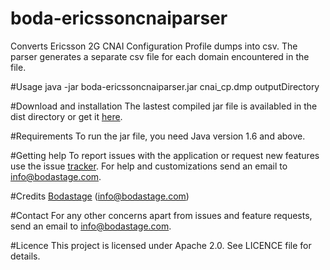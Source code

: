 # boda-ericssoncnaiparser
Converts Ericsson 2G CNAI Configuration Profile dumps  into csv. The parser generates a separate csv file for each domain encountered in the file.

#Usage
java -jar  boda-ericssoncnaiparser.jar cnai_cp.dmp outputDirectory

#Download and installation
The lastest compiled jar file is availabled in the dist directory or get it [here](https://github.com/boda-stage/boda-ericssoncnaiparser/raw/master/dist/boda-ericssoncnaiparser.jar).

#Requirements
To run the jar file, you need Java version 1.6 and above.

#Getting help
To report issues with the application or request new features use the issue [tracker](https://github.com/boda-stage/boda-ericssoncnaiparser/issues). For help and customizations send an email to info@bodastage.com.

#Credits
[Bodastage](http://bodastage.com)  (info@bodastage.com)

#Contact
For any other concerns apart from issues and feature requests, send an email to info@bodastage.com.

#Licence
This project is licensed under Apache 2.0. See LICENCE file for details.
